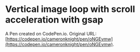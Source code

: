 # Vertical image loop with scroll acceleration with gsap

A Pen created on CodePen.io. Original URL: [https://codepen.io/cameronknight/pen/oNGEvmw](https://codepen.io/cameronknight/pen/oNGEvmw).

